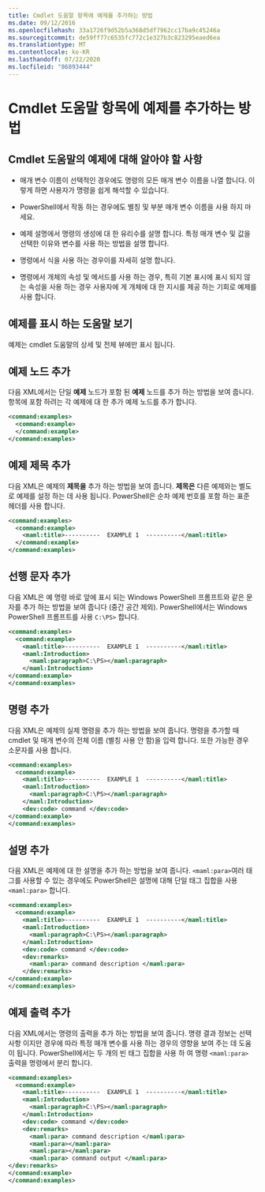 ```yaml
---
title: Cmdlet 도움말 항목에 예제를 추가하는 방법
ms.date: 09/12/2016
ms.openlocfilehash: 33a1726f9d52b5a368d5df7962cc17ba9c45246a
ms.sourcegitcommit: de59ff77c6535fc772c1e327b3c823295eaed6ea
ms.translationtype: MT
ms.contentlocale: ko-KR
ms.lasthandoff: 07/22/2020
ms.locfileid: "86893444"
---
```

# <a name="how-to-add-examples-to-a-cmdlet-help-topic"></a>Cmdlet 도움말 항목에 예제를 추가하는 방법

## <a name="things-to-know-about-examples-in-cmdlet-help"></a>Cmdlet 도움말의 예제에 대해 알아야 할 사항

- 매개 변수 이름이 선택적인 경우에도 명령의 모든 매개 변수 이름을 나열 합니다. 이렇게 하면 사용자가 명령을 쉽게 해석할 수 있습니다.

- PowerShell에서 작동 하는 경우에도 별칭 및 부분 매개 변수 이름을 사용 하지 마세요.

- 예제 설명에서 명령의 생성에 대 한 유리수를 설명 합니다. 특정 매개 변수 및 값을 선택한 이유와 변수를 사용 하는 방법을 설명 합니다.

- 명령에서 식을 사용 하는 경우이를 자세히 설명 합니다.

- 명령에서 개체의 속성 및 메서드를 사용 하는 경우, 특히 기본 표시에 표시 되지 않는 속성을 사용 하는 경우 사용자에 게 개체에 대 한 지시를 제공 하는 기회로 예제를 사용 합니다.

## <a name="help-views-that-display-examples"></a>예제를 표시 하는 도움말 보기

예제는 cmdlet 도움말의 상세 및 전체 뷰에만 표시 됩니다.

## <a name="adding-an-examples-node"></a>예제 노드 추가

다음 XML에서는 단일 **예제** 노드가 포함 된 **예제** 노드를 추가 하는 방법을 보여 줍니다. 항목에 포함 하려는 각 예제에 대 한 추가 예제 노드를 추가 합니다.

```xml
<command:examples>
  <command:example>
  </command:example>
</command:examples>
```

## <a name="adding-an-example-title"></a>예제 제목 추가

다음 XML은 예제의 **제목을** 추가 하는 방법을 보여 줍니다. **제목은** 다른 예제와는 별도로 예제를 설정 하는 데 사용 됩니다. PowerShell은 순차 예제 번호를 포함 하는 표준 헤더를 사용 합니다.

```xml
<command:examples>
  <command:example>
    <maml:title>----------  EXAMPLE 1  ----------</maml:title>
  </command:example>
</command:examples>
```

## <a name="adding-preceding-characters"></a>선행 문자 추가

다음 XML은 예 명령 바로 앞에 표시 되는 Windows PowerShell 프롬프트와 같은 문자를 추가 하는 방법을 보여 줍니다 (중간 공간 제외). PowerShell에서는 Windows PowerShell 프롬프트를 사용 `C:\PS>` 합니다.

```xml
<command:examples>
  <command:example>
    <maml:title>----------  EXAMPLE 1  ----------</maml:title>
    <maml:Introduction>
      <maml:paragraph>C:\PS></maml:paragraph>
    </maml:Introduction>
</command:example>
</command:examples>
```

## <a name="adding-the-command"></a>명령 추가

다음 XML은 예제의 실제 명령을 추가 하는 방법을 보여 줍니다. 명령을 추가할 때 cmdlet 및 매개 변수의 전체 이름 (별칭 사용 안 함)을 입력 합니다. 또한 가능한 경우 소문자를 사용 합니다.

```xml
<command:examples>
  <command:example>
    <maml:title>----------  EXAMPLE 1  ----------</maml:title>
    <maml:Introduction>
      <maml:paragraph>C:\PS></maml:paragraph>
    </maml:Introduction>
    <dev:code> command </dev:code>
</command:example>
</command:examples>
```

## <a name="adding-a-description"></a>설명 추가

다음 XML은 예제에 대 한 설명을 추가 하는 방법을 보여 줍니다. `<maml:para>`여러 태그를 사용할 수 있는 경우에도 PowerShell은 설명에 대해 단일 태그 집합을 사용 `<maml:para>` 합니다.

```xml
<command:examples>
  <command:example>
    <maml:title>----------  EXAMPLE 1  ----------</maml:title>
    <maml:Introduction>
      <maml:paragraph>C:\PS></maml:paragraph>
    </maml:Introduction>
    <dev:code> command </dev:code>
    <dev:remarks>
      <maml:para> command description </maml:para>
    </dev:remarks>
</command:example>
</command:examples>
```

## <a name="adding-example-output"></a>예제 출력 추가

다음 XML에서는 명령의 출력을 추가 하는 방법을 보여 줍니다. 명령 결과 정보는 선택 사항 이지만 경우에 따라 특정 매개 변수를 사용 하는 경우의 영향을 보여 주는 데 도움이 됩니다.
PowerShell에서는 두 개의 빈 태그 집합을 사용 하 여 명령 `<maml:para>` 출력을 명령에서 분리 합니다.

```xml
<command:examples>
  <command:example>
    <maml:title>----------  EXAMPLE 1  ----------</maml:title>
    <maml:Introduction>
      <maml:paragraph>C:\PS></maml:paragraph>
    </maml:Introduction>
    <dev:code> command </dev:code>
    <dev:remarks>
      <maml:para> command description </maml:para>
      <maml:para></maml:para>
      <maml:para></maml:para>
      <maml:para> command output </maml:para>
</dev:remarks>
</command:example>
</command:examples>
```
